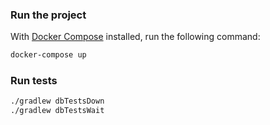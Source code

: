 ### Run the project

With [Docker Compose](https://docs.docker.com/compose/) installed, run the following command:

```bash
docker-compose up
```

### Run tests

```bash
./gradlew dbTestsDown
./gradlew dbTestsWait
```